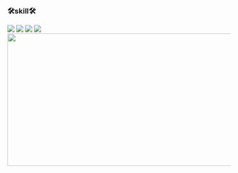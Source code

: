 ### 🛠skill🛠

<div>
<img src="https://img.shields.io/badge/html5-E34F26?style=flat&logo=html5&logoColor=ffffff"/>
<img src="https://img.shields.io/badge/java-007396?style=flat&logo=java&logoColor=ffffff"> 
<img src="https://img.shields.io/badge/javascript-F7DF1E?style=flat&logo=javascript&logoColor=ffffff"/>
<img src="https://img.shields.io/badge/spring-6DB33F?style=flat&logo=spring&logoColor=ffffff"/>
</div>

<div>
<a href="https://github.com/devxb/gitanimals">
<img
  src="https://render.gitanimals.org/farms/wt0329"
  width="600"
  height="300"
/>
</a>
</div>
